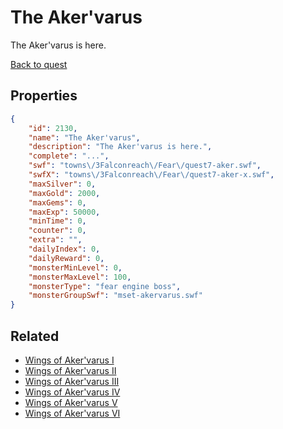 # The Aker'varus

The Aker'varus is here.

[Back to quest](../quests.md)

## Properties

```json
{
    "id": 2130,
    "name": "The Aker'varus",
    "description": "The Aker'varus is here.",
    "complete": "...",
    "swf": "towns\/3Falconreach\/Fear\/quest7-aker.swf",
    "swfX": "towns\/3Falconreach\/Fear\/quest7-aker-x.swf",
    "maxSilver": 0,
    "maxGold": 2000,
    "maxGems": 0,
    "maxExp": 50000,
    "minTime": 0,
    "counter": 0,
    "extra": "",
    "dailyIndex": 0,
    "dailyReward": 0,
    "monsterMinLevel": 0,
    "monsterMaxLevel": 100,
    "monsterType": "fear engine boss",
    "monsterGroupSwf": "mset-akervarus.swf"
}
```

## Related

- [Wings of Aker'varus I](../items/21901-wings-of-aker-varus-i.md)
- [Wings of Aker'varus II](../items/21902-wings-of-aker-varus-ii.md)
- [Wings of Aker'varus III](../items/21903-wings-of-aker-varus-iii.md)
- [Wings of Aker'varus IV](../items/21904-wings-of-aker-varus-iv.md)
- [Wings of Aker'varus V](../items/21905-wings-of-aker-varus-v.md)
- [Wings of Aker'varus VI](../items/21906-wings-of-aker-varus-vi.md)

